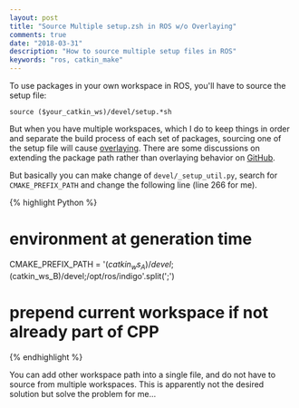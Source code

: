 ```yaml
---
layout: post
title: "Source Multiple setup.zsh in ROS w/o Overlaying"
comments: true
date: "2018-03-31"
description: "How to source multiple setup files in ROS"
keywords: "ros, catkin_make"
---
```


To use packages in your own workspace in ROS, you'll have to source the setup file:

    source ($your_catkin_ws)/devel/setup.*sh

But when you have multiple workspaces, which I do to keep things in order and separate the build process of each set of packages, sourcing one of the setup file will cause [overlaying](http://wiki.ros.org/catkin/Tutorials/workspace_overlaying). There are some discussions on extending the package path rather than overlaying behavior on [GitHub](https://github.com/catkin/catkin_tools/issues/48).

But basically you can make change of `devel/_setup_util.py`, search for `CMAKE_PREFIX_PATH` and change the following line (line 266 for me).

{% highlight Python %}
# environment at generation time
CMAKE_PREFIX_PATH = '($catkin_ws_A)/devel;($catkin_ws_B)/devel;/opt/ros/indigo'.split(';')
# prepend current workspace if not already part of CPP
{% endhighlight %}

You can add other workspace path into a single file, and do not have to source from multiple workspaces. This is apparently not the desired solution but solve the problem for me...